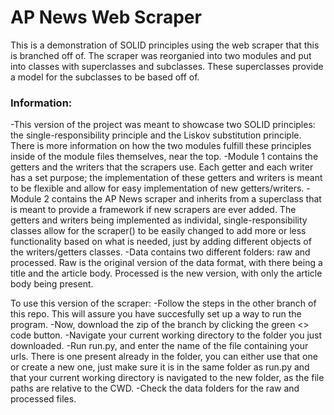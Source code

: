 # AP News Web Scraper
This is a demonstration of SOLID principles using the web scraper that this is branched off of.
The scraper was reorganied into two modules and put into classes with superclasses and subclasses. These superclasses provide a model for the subclasses to be based off of.
### Information:
-This version of the project was meant to showcase two SOLID principles: the single-responsibility principle and the Liskov substitution principle. There is more information on how the two modules fulfill these principles inside of the module files themselves, near the top.
-Module 1 contains the getters and the writers that the scrapers use. Each getter and each writer has a set purpose; the implementation of these getters and writers is meant to be flexible and allow for easy implementation of new getters/writers.
-Module 2 contains the AP News scraper and inherits from a superclass that is meant to provide a framework if new scrapers are ever added. The getters and writers being implemented as individal, single-responsibility classes allow for the scraper() to be easily changed to add more or less functionality based on what is needed, just by adding different objects of the writers/getters classes.
-Data contains two different folders: raw and processed. Raw is the original version of the data format, with there being a title and the article body. Processed is the new version, with only the article body being present.


To use this version of the scraper:
-Follow the steps in the other branch of this repo. This will assure you have succesfully set up a way to run the program.
-Now, download the zip of the branch by clicking the green <> code button.
-Navigate your current working directory to the folder you just downloaded.
-Run run.py, and enter the name of the file containing your urls. There is one present already in the folder, you can either use that one or create a new one, just make sure it is in the same folder as run.py and that your current working directory is navigated to the new folder, as the file paths are relative to the CWD.
-Check the data folders for the raw and processed files.
